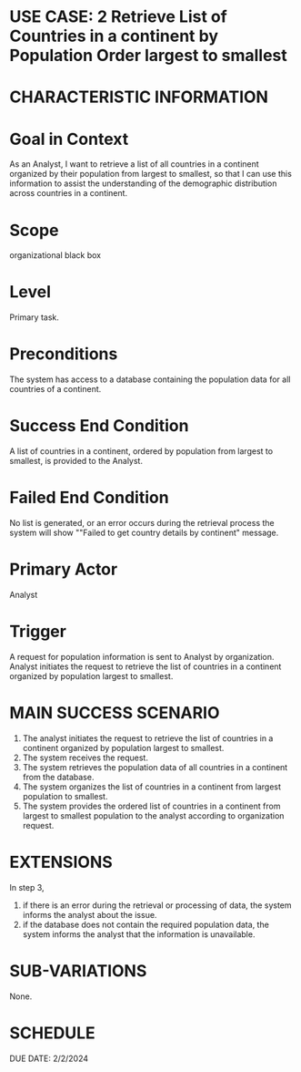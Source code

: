 **USE CASE: 2 Retrieve List of Countries in a continent by Population Order largest to smallest**
================================================================================

**CHARACTERISTIC INFORMATION**
=================================

**Goal in Context**
===================

As an Analyst, I want to retrieve a list of all countries in a continent organized by their population from largest to smallest, so that I can use this information to assist the understanding of the demographic distribution across countries in a continent.

**Scope**
==========
 
organizational black box

**Level**
==========

Primary task.

**Preconditions**
=================

The system has access to a database containing the population data for all countries of a continent.

**Success End Condition**
=========================

A list of countries in a continent, ordered by population from largest to smallest, is provided to the Analyst.

**Failed End Condition**
======================

No list is generated, or an error occurs during the retrieval process the system will show ""Failed to get country details by continent" message.

**Primary Actor**
=================

Analyst 

**Trigger**
============

A request for population information is sent to Analyst by organization. Analyst initiates the request to retrieve the list of countries in a continent organized by population largest to smallest.

**MAIN SUCCESS SCENARIO**
==========================

1. The analyst initiates the request to retrieve the list of countries in a continent organized by population largest to smallest.
2. The system receives the request.
3. The system retrieves the population data of all countries in a continent from the database.
4. The system organizes the list of countries in a continent from largest population to smallest.
5. The system provides the ordered list of countries in a continent from largest to smallest population to the analyst according to organization request. 

**EXTENSIONS**
================

In step 3, 

1. if there is an error during the retrieval or processing of data, the system informs the analyst about the issue.
2. if the database does not contain the required population data, the system informs the analyst that the information is unavailable.

**SUB-VARIATIONS**
====================

None.

**SCHEDULE**
================

DUE DATE: 2/2/2024

